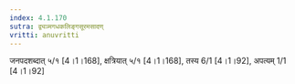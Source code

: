 ```yaml
---
index: 4.1.170
sutra: द्व्यञ्मगधकलिङ्गसूरमसादण्
vritti: anuvritti
---
```


जनपदशब्दात् ५/१ [4।1।168], क्षत्रियात् ५/१ [4।1।168],  तस्य 6/1 [4।1।92], अपत्यम् 1/1 [4।1।92]